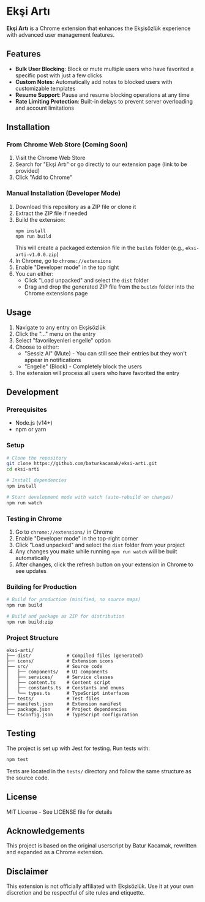 # Ekşi Artı

**Ekşi Artı** is a Chrome extension that enhances the Ekşisözlük experience with advanced user management features.

## Features

- **Bulk User Blocking**: Block or mute multiple users who have favorited a specific post with just a few clicks
- **Custom Notes**: Automatically add notes to blocked users with customizable templates
- **Resume Support**: Pause and resume blocking operations at any time
- **Rate Limiting Protection**: Built-in delays to prevent server overloading and account limitations

## Installation

### From Chrome Web Store (Coming Soon)
1. Visit the Chrome Web Store
2. Search for "Ekşi Artı" or go directly to our extension page (link to be provided)
3. Click "Add to Chrome"

### Manual Installation (Developer Mode)
1. Download this repository as a ZIP file or clone it
2. Extract the ZIP file if needed
3. Build the extension:
   ```
   npm install
   npm run build
   ```
   This will create a packaged extension file in the `builds` folder (e.g., `eksi-arti-v1.0.0.zip`)
4. In Chrome, go to `chrome://extensions`
5. Enable "Developer mode" in the top right
6. You can either:
   - Click "Load unpacked" and select the `dist` folder
   - Drag and drop the generated ZIP file from the `builds` folder into the Chrome extensions page

## Usage

1. Navigate to any entry on Ekşisözlük
2. Click the "..." menu on the entry
3. Select "favorileyenleri engelle" option
4. Choose to either:
   - "Sessiz Al" (Mute) - You can still see their entries but they won't appear in notifications
   - "Engelle" (Block) - Completely block the users
5. The extension will process all users who have favorited the entry

## Development

### Prerequisites
- Node.js (v14+)
- npm or yarn

### Setup
```bash
# Clone the repository
git clone https://github.com/baturkacamak/eksi-arti.git
cd eksi-arti

# Install dependencies
npm install

# Start development mode with watch (auto-rebuild on changes)
npm run watch
```

### Testing in Chrome
1. Go to `chrome://extensions/` in Chrome
2. Enable "Developer mode" in the top-right corner
3. Click "Load unpacked" and select the `dist` folder from your project
4. Any changes you make while running `npm run watch` will be built automatically
5. After changes, click the refresh button on your extension in Chrome to see updates

### Building for Production

```bash
# Build for production (minified, no source maps)
npm run build

# Build and package as ZIP for distribution
npm run build:zip
```

### Project Structure
```
eksi-arti/
├── dist/             # Compiled files (generated)
├── icons/            # Extension icons
├── src/              # Source code
│   ├── components/   # UI components
│   ├── services/     # Service classes
│   ├── content.ts    # Content script
│   ├── constants.ts  # Constants and enums
│   └── types.ts      # TypeScript interfaces
├── tests/            # Test files
├── manifest.json     # Extension manifest
├── package.json      # Project dependencies
└── tsconfig.json     # TypeScript configuration
```

## Testing

The project is set up with Jest for testing. Run tests with:

```bash
npm test
```

Tests are located in the `tests/` directory and follow the same structure as the source code.

## License

MIT License - See LICENSE file for details

## Acknowledgements

This project is based on the original userscript by Batur Kacamak, rewritten and expanded as a Chrome extension.

## Disclaimer

This extension is not officially affiliated with Ekşisözlük. Use it at your own discretion and be respectful of site rules and etiquette.